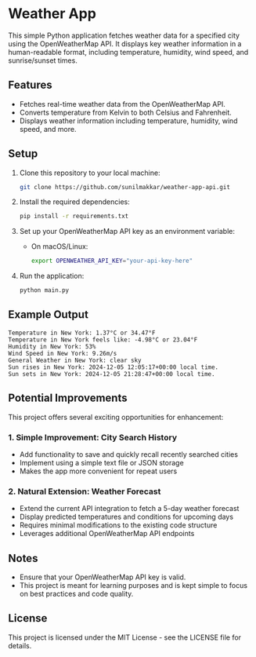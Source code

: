 # Weather App

This simple Python application fetches weather data for a specified city using the OpenWeatherMap API. It displays key weather information in a human-readable format, including temperature, humidity, wind speed, and sunrise/sunset times.

## Features

- Fetches real-time weather data from the OpenWeatherMap API.
- Converts temperature from Kelvin to both Celsius and Fahrenheit.
- Displays weather information including temperature, humidity, wind speed, and more.

## Setup

1. Clone this repository to your local machine:
   ```bash
   git clone https://github.com/sunilmakkar/weather-app-api.git
   ```

2. Install the required dependencies:
   ```bash
   pip install -r requirements.txt
   ```

3. Set up your OpenWeatherMap API key as an environment variable:
   * On macOS/Linux:
     ```bash
     export OPENWEATHER_API_KEY="your-api-key-here"
     ```

4. Run the application:
   ```bash
   python main.py
   ```

## Example Output

```
Temperature in New York: 1.37°C or 34.47°F
Temperature in New York feels like: -4.98°C or 23.04°F
Humidity in New York: 53%
Wind Speed in New York: 9.26m/s
General Weather in New York: clear sky
Sun rises in New York: 2024-12-05 12:05:17+00:00 local time.
Sun sets in New York: 2024-12-05 21:28:47+00:00 local time.
```

## Potential Improvements

This project offers several exciting opportunities for enhancement:

### 1. Simple Improvement: City Search History
- Add functionality to save and quickly recall recently searched cities
- Implement using a simple text file or JSON storage
- Makes the app more convenient for repeat users

### 2. Natural Extension: Weather Forecast
- Extend the current API integration to fetch a 5-day weather forecast
- Display predicted temperatures and conditions for upcoming days
- Requires minimal modifications to the existing code structure
- Leverages additional OpenWeatherMap API endpoints

## Notes

* Ensure that your OpenWeatherMap API key is valid.
* This project is meant for learning purposes and is kept simple to focus on best practices and code quality.

## License

This project is licensed under the MIT License - see the LICENSE file for details.
